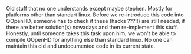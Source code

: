 Old stuff that no one understands except maybe stephen.
Mostly for platforms other than standart linux.
Before we re-introduce this code into QOpenHD, someone has to check if these (hacks ???!!) are still needed, if there are better solution(s)
nowadays and then re-implement this stuff.
Honestly, until someone takes this task upon him, we won't be able to compile QOpenHD for anything else than standard linux.
No one can maintain this old and undocumented code in its current state.
